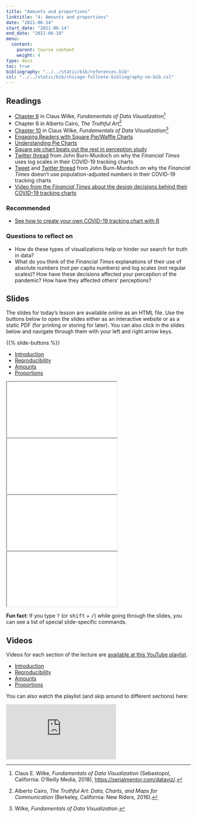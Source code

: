 ```yaml
---
title: "Amounts and proportions"
linktitle: "4: Amounts and proportions"
date: "2021-06-14"
start_date: "2021-06-14"
end_date: "2021-06-18"
menu:
  content:
    parent: Course content
    weight: 4
type: docs
toc: true
bibliography: "../../static/bib/references.bib"
csl: "../../static/bib/chicago-fullnote-bibliography-no-bib.csl"
---
```


## Readings

-   <i class="fas fa-book"></i> [Chapter 6](https://serialmentor.com/dataviz/visualizing-amounts.html) in Claus Wilke, *Fundamentals of Data Visualization*[^1]
-   <i class="fas fa-book"></i> Chapter 6 in Alberto Cairo, *The Truthful Art*[^2]
-   <i class="fas fa-book"></i> [Chapter 10](https://serialmentor.com/dataviz/visualizing-proportions.html) in Claus Wilke, *Fundamentals of Data Visualization*[^3]
-   <i class="fas fa-external-link-square-alt"></i> [Engaging Readers with Square Pie/Waffle Charts](https://eagereyes.org/blog/2008/engaging-readers-with-square-pie-waffle-charts)
-   <i class="fas fa-external-link-square-alt"></i> [Understanding Pie Charts](https://eagereyes.org/techniques/pie-charts)
-   <i class="fas fa-external-link-square-alt"></i> [Square pie chart beats out the rest in perception study](https://flowingdata.com/2016/07/15/square-pie-chart-beats-out-the-rest-in-perception-study/)
-   <i class="fab fa-twitter"></i> [Twitter thread](https://twitter.com/janinegibson/status/1244519429825802240) from John Burn-Murdoch on why the *Financial Times* uses log scales in their COVID-19 tracking charts
-   <i class="fab fa-twitter"></i> [Tweet](https://twitter.com/jburnmurdoch/status/1238914490772701185) and [Twitter thread](https://twitter.com/jburnmurdoch/status/1242904596856614912) from John Burn-Murdoch on why the *Financial Times* doesn’t use population-adjusted numbers in their COVID-19 tracking charts
-   <i class="fab fa-twitter"></i> [Video from the *Financial Times* about the design decisions behind their COVID-19 tracking charts](https://twitter.com/janinegibson/status/1244519429825802240)

### Recommended

-   <i class="fas fa-external-link-square-alt"></i> [See how to create your own COVID-19 tracking chart with R](https://robjhyndman.com/hyndsight/logratios-covid19/)

### Questions to reflect on

-   How do these types of visualizations help or hinder our search for truth in data?
-   What do you think of the *Financial Times* explanations of their use of absolute numbers (not per capita numbers) and log scales (not regular scales)? How have these decisions affected your perception of the pandemic? How have they affected others’ perceptions?

## Slides

The slides for today’s lesson are available online as an HTML file. Use the buttons below to open the slides either as an interactive website or as a static PDF (for printing or storing for later). You can also click in the slides below and navigate through them with your left and right arrow keys.

{{% slide-buttons %}}

<ul class="nav nav-tabs" id="slide-tabs" role="tablist">
<li class="nav-item">
<a class="nav-link active" id="introduction-tab" data-toggle="tab" href="#introduction" role="tab" aria-controls="introduction" aria-selected="true">Introduction</a>
</li>
<li class="nav-item">
<a class="nav-link" id="reproducibility-tab" data-toggle="tab" href="#reproducibility" role="tab" aria-controls="reproducibility" aria-selected="false">Reproducibility</a>
</li>
<li class="nav-item">
<a class="nav-link" id="amounts-tab" data-toggle="tab" href="#amounts" role="tab" aria-controls="amounts" aria-selected="false">Amounts</a>
</li>
<li class="nav-item">
<a class="nav-link" id="proportions-tab" data-toggle="tab" href="#proportions" role="tab" aria-controls="proportions" aria-selected="false">Proportions</a>
</li>
</ul>

<div id="slide-tabs" class="tab-content">

<div id="introduction" class="tab-pane fade show active" role="tabpanel" aria-labelledby="introduction-tab">

<div class="embed-responsive embed-responsive-16by9">

<iframe class="embed-responsive-item" src="/slides/04-slides.html#1">
</iframe>

</div>

</div>

<div id="reproducibility" class="tab-pane fade" role="tabpanel" aria-labelledby="reproducibility-tab">

<div class="embed-responsive embed-responsive-16by9">

<iframe class="embed-responsive-item" src="/slides/04-slides.html#reproducibility">
</iframe>

</div>

</div>

<div id="amounts" class="tab-pane fade" role="tabpanel" aria-labelledby="amounts-tab">

<div class="embed-responsive embed-responsive-16by9">

<iframe class="embed-responsive-item" src="/slides/04-slides.html#amounts">
</iframe>

</div>

</div>

<div id="proportions" class="tab-pane fade" role="tabpanel" aria-labelledby="proportions-tab">

<div class="embed-responsive embed-responsive-16by9">

<iframe class="embed-responsive-item" src="/slides/04-slides.html#proportions">
</iframe>

</div>

</div>

</div>

<div class="fyi">

**Fun fact**: If you type <kbd>?</kbd> (or <kbd>shift</kbd> + <kbd>/</kbd>) while going through the slides, you can see a list of special slide-specific commands.

</div>

## Videos

Videos for each section of the lecture are [available at this YouTube playlist](https://www.youtube.com/playlist?list=PLS6tnpTr39sEdnMYtNP3U3C2AsQZycEyP).

-   [Introduction](https://www.youtube.com/watch?v=K8wELKhqgn0&list=PLS6tnpTr39sEdnMYtNP3U3C2AsQZycEyP)
-   [Reproducibility](https://www.youtube.com/watch?v=pBpNaopKCVw&list=PLS6tnpTr39sEdnMYtNP3U3C2AsQZycEyP)
-   [Amounts](https://www.youtube.com/watch?v=5riA81CcHOY&list=PLS6tnpTr39sEdnMYtNP3U3C2AsQZycEyP)
-   [Proportions](https://www.youtube.com/watch?v=3rDH0BWeDIQ&list=PLS6tnpTr39sEdnMYtNP3U3C2AsQZycEyP)

You can also watch the playlist (and skip around to different sections) here:

<div class="embed-responsive embed-responsive-16by9">

<iframe class="embed-responsive-item" src="https://www.youtube.com/embed/playlist?list=PLS6tnpTr39sEdnMYtNP3U3C2AsQZycEyP" frameborder="0" allow="accelerometer; autoplay; encrypted-media; gyroscope; picture-in-picture" allowfullscreen>
</iframe>

</div>

[^1]: Claus E. Wilke, *Fundamentals of Data Visualization* (Sebastopol, California: O’Reilly Media, 2018), <https://serialmentor.com/dataviz/>.

[^2]: Alberto Cairo, *The Truthful Art: Data, Charts, and Maps for Communication* (Berkeley, California: New Riders, 2016).

[^3]: Wilke, *Fundamentals of Data Visualization*.

